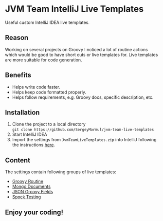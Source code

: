 # JVM Team IntelliJ Live Templates
Useful custom IntelliJ IDEA live templates.

## Reason
Working on several projects on Groovy I noticed a lot of routine actions which would be good to have short cuts or live templates for. Live templates are more suitable for code generation.

## Benefits
* Helps write code faster.
* Helps keep code formatted properly.
* Helps follow requirements, e.g. Groovy docs, specific description, etc.

## Installation
1. Clone the project to a local directory
<br/>```git clone https://github.com/SergeyMormul/jvm-team-live-templates```
1. Start IntelliJ IDEA
1. Import the settings from `JvmTeamLiveTemplates.zip` into IntelliJ following the instructions [here](https://www.jetbrains.com/help/idea/sharing-live-templates.html).

## Content
The settings contain following groups of live templates:
* [Groovy Routine](descriptions/groovyRoutine/README.md)
* [Mongo Documents](descriptions/mongoDocuments/README.md)
* [JSON Groovy Fields](descriptions/jsonGroovyFields/README.md)
* [Spock Testing](descriptions/spockTesting/README.md)

## Enjoy your coding!
